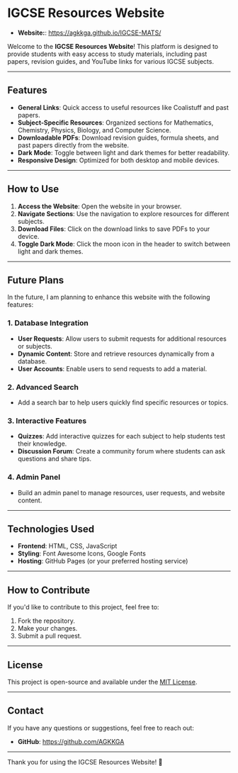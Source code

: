 # IGCSE Resources Website

- **Website:**: https://agkkga.github.io/IGCSE-MATS/

Welcome to the **IGCSE Resources Website**! This platform is designed to provide students with easy access to study materials, including past papers, revision guides, and YouTube links for various IGCSE subjects.

---

## Features

- **General Links**: Quick access to useful resources like Coalistuff and past papers.
- **Subject-Specific Resources**: Organized sections for Mathematics, Chemistry, Physics, Biology, and Computer Science.
- **Downloadable PDFs**: Download revision guides, formula sheets, and past papers directly from the website.
- **Dark Mode**: Toggle between light and dark themes for better readability.
- **Responsive Design**: Optimized for both desktop and mobile devices.

---

## How to Use

1. **Access the Website**: Open the website in your browser.
2. **Navigate Sections**: Use the navigation to explore resources for different subjects.
3. **Download Files**: Click on the download links to save PDFs to your device.
4. **Toggle Dark Mode**: Click the moon icon in the header to switch between light and dark themes.

---

## Future Plans

In the future, I am planning to enhance this website with the following features:

### 1. **Database Integration**
   - **User Requests**: Allow users to submit requests for additional resources or subjects.
   - **Dynamic Content**: Store and retrieve resources dynamically from a database.
   - **User Accounts**: Enable users to send requests to add a material.

### 2. **Advanced Search**
   - Add a search bar to help users quickly find specific resources or topics.

### 3. **Interactive Features**
   - **Quizzes**: Add interactive quizzes for each subject to help students test their knowledge.
   - **Discussion Forum**: Create a community forum where students can ask questions and share tips.

### 4. **Admin Panel**
   - Build an admin panel to manage resources, user requests, and website content.

---

## Technologies Used

- **Frontend**: HTML, CSS, JavaScript
- **Styling**: Font Awesome Icons, Google Fonts
- **Hosting**: GitHub Pages (or your preferred hosting service)

---

## How to Contribute

If you'd like to contribute to this project, feel free to:

1. Fork the repository.
2. Make your changes.
3. Submit a pull request.

---

## License

This project is open-source and available under the [MIT License](LICENSE).

---

## Contact

If you have any questions or suggestions, feel free to reach out:

- **GitHub**: https://github.com/AGKKGA

---

Thank you for using the IGCSE Resources Website! 🚀